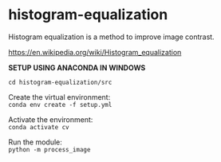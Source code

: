 # histogram-equalization  

Histogram equalization is a method to improve image contrast.

https://en.wikipedia.org/wiki/Histogram_equalization

**SETUP USING ANACONDA IN WINDOWS**

`cd histogram-equalization/src`

Create the virtual environment:  
`conda env create -f setup.yml`

Activate the environment:  
`conda activate cv`

Run the module:   
`python -m process_image`

